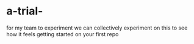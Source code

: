 # a-trial-
for my team to experiment 
we can collectively 
experiment on this 
to see how it feels
getting started 
on your first repo
